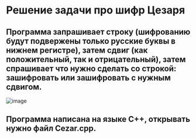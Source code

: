# Решение задачи про шифр Цезаря
## Программа запрашивает строку (шифрованию будут подвержены только русские буквы в нижнем регистре), затем сдвиг (как положительный, так и отрицательный), затем спрашивает что нужно сделать со строкой: зашифровать или зашифровать с нужным сдвигом.
![image](https://user-images.githubusercontent.com/90555557/135264141-56c60626-eb17-446d-a06b-aee94a9d769e.png)
## Программа написана на языке C++, открывать нужно файл Cezar.cpp.
